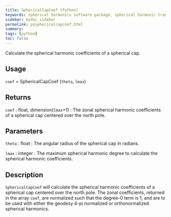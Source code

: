 ```yaml
---
title: SphericalCapCoef (Python)
keywords: spherical harmonics software package, spherical harmonic transform, legendre functions, multitaper spectral analysis, fortran, Python, gravity, magnetic field
sidebar: mydoc_sidebar
permalink: pysphericalcapcoef.html
summary:
tags: [python]
toc: false
---
```


Calculate the spherical harmonic coefficients of a spherical cap.

## Usage

`coef` = SphericalCapCoef (`theta`, `lmax`)

## Returns

`coef` : float, dimension(`lmax`+1)
:   The zonal spherical harmonic coefficients of a spherical cap centered over the north pole.

## Parameters

`theta` : float
:   The angular radius of the spherical cap in radians.

`lmax` : integer
:   The maximum spherical harmonic degree to calculate the spherical harmonic coefficients.

## Description

`SphericalCapCoef` will calculate the spherical harmonic coefficients of a spherical cap centered over the north pole. The zonal coefficients, returned in the array `coef`, are normalized such that the degree-0 term is 1, and are to be used with either the geodesy 4-pi normalized or orthonormalized spherical harmonics.
